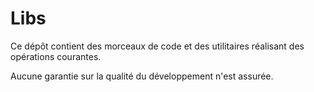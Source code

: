 # Libs

Ce dépôt contient des morceaux de code et des utilitaires réalisant des opérations courantes.

Aucune garantie sur la qualité du développement n'est assurée.

